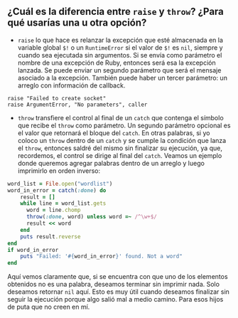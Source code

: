 ## ¿Cuál es la diferencia entre `raise` y `throw`? ¿Para qué usarías una u otra opción?


+ `raise` lo que hace es relanzar la excepción que esté almacenada en la variable
global `$!` o un `RuntimeError` si el valor de `$!` es `nil`, siempre y cuando sea
ejecutada sin argumentos.
Si se envía como parámetro el nombre de una excepción de Ruby, entonces será esa
la excepción lanzada. Se puede enviar un segundo parámetro que será el mensaje
asociado a la excepción. También puede haber un tercer parámetro: un arreglo con
información de callback.
```
raise "Failed to create socket"
raise ArgumentError, "No parameters", caller
```

+ `throw` transfiere el control al final de un `catch` que contenga el símbolo
que recibe el `throw` como parámetro. Un segundo parámetro opcional es el valor
que retornará el bloque del `catch`.
En otras palabras, si yo coloco un `throw` dentro de un `catch` y se cumple la
condición que lanza el `throw`, entonces saldré del mismo sin finalizar su ejecución,
ya que, recordemos, el control se dirige al final del `catch`.
Veamos un ejemplo donde queremos agregar palabras dentro de un arreglo y luego
imprimirlo en orden inverso:

```ruby
word_list = File.open("wordlist")
word_in_error = catch(:done) do
    result = []
    while line = word_list.gets
      word = line.chomp
      throw(:done, word) unless word =~ /^\w+$/
      result << word
    end
    puts result.reverse
end
if word_in_error
    puts "Failed: '#{word_in_error}' found. Not a word"
end
```
Aquí vemos claramente que, si se encuentra con que uno de los elementos obtenidos no es
una palabra, deseamos terminar sin imprimir nada. Solo deseamos retornar `nil` aquí.
Esto es muy útil cuando deseamos finalizar sin seguir la ejecución porque algo salió mal a medio camino.
Para esos hijos de puta que no creen en mí.
